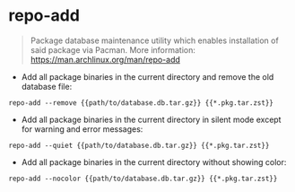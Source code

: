 # repo-add

> Package database maintenance utility which enables installation of said package via Pacman.
> More information: <https://man.archlinux.org/man/repo-add>

- Add all package binaries in the current directory and remove the old database file:

`repo-add --remove {{path/to/database.db.tar.gz}} {{*.pkg.tar.zst}}`

- Add all package binaries in the current directory in silent mode except for warning and error messages:

`repo-add --quiet {{path/to/database.db.tar.gz}} {{*.pkg.tar.zst}}`

- Add all package binaries in the current directory without showing color:

`repo-add --nocolor {{path/to/database.db.tar.gz}} {{*.pkg.tar.zst}}`
